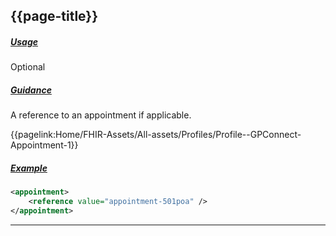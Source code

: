 ## {{page-title}}

<h5><ins>Usage</ins></h5>

<span class="mro-circle optional" title="Optional"></span> Optional


<h5><ins>Guidance</ins></h5>

A reference to an appointment if applicable.

<i class="fa fa-link"></i> {{pagelink:Home/FHIR-Assets/All-assets/Profiles/Profile--GPConnect-Appointment-1}}

<h5><ins>Example</ins></h5>

```xml
<appointment>
    <reference value="appointment-501poa" />
</appointment>
```

---